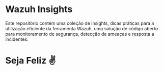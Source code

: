 # Wazuh Insights
Este repositório contém uma coleção de insights, dicas práticas para a utilização eficiente da ferramenta Wazuh, uma solução de código aberto para monitoramento de segurança, detecção de ameaças e resposta a incidentes.

# Seja Feliz ✌️
 
